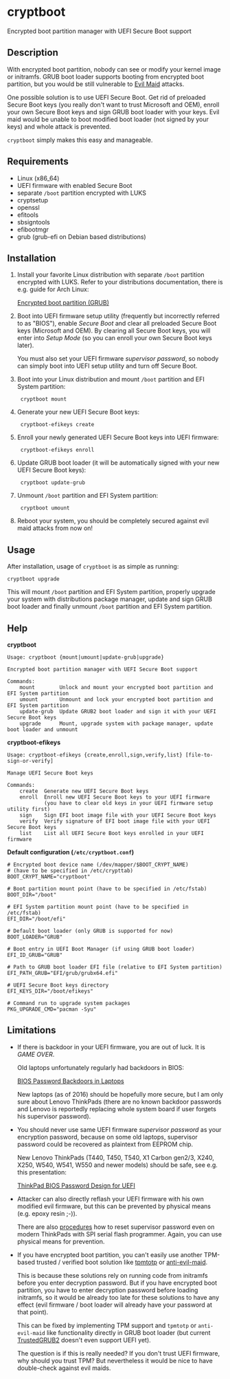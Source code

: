 cryptboot
=========

Encrypted boot partition manager with UEFI Secure Boot support

Description
-----------

With encrypted boot partition, nobody can see or modify your kernel image or initramfs.
GRUB boot loader supports booting from encrypted boot partition, but you would be
still vulnerable to [Evil Maid](https://www.schneier.com/blog/archives/2009/10/evil_maid_attac.html)
attacks.

One possible solution is to use UEFI Secure Boot. Get rid of preloaded Secure Boot keys
(you really don't want to trust Microsoft and OEM), enroll your own Secure Boot keys
and sign GRUB boot loader with your keys. Evil maid would be unable to boot
modified boot loader (not signed by your keys) and whole attack is prevented.

`cryptboot` simply makes this easy and manageable.

Requirements
------------

- Linux (x86_64)
- UEFI firmware with enabled Secure Boot
- separate `/boot` partition encrypted with LUKS
- cryptsetup
- openssl
- efitools
- sbsigntools
- efibootmgr
- grub (grub-efi on Debian based distributions)

Installation
------------

1. Install your favorite Linux distribution with separate `/boot` partition encrypted with LUKS.
   Refer to your distributions documentation, there is e.g. guide for Arch Linux:

   [Encrypted boot partition (GRUB)](https://wiki.archlinux.org/index.php/Dm-crypt/Encrypting_an_entire_system#Encrypted_boot_partition_.28GRUB.29)

2. Boot into UEFI firmware setup utility (frequently but incorrectly referred to as "BIOS"),
   enable *Secure Boot* and clear all preloaded Secure Boot keys (Microsoft and OEM).
   By clearing all Secure Boot keys, you will enter into *Setup Mode*
   (so you can enroll your own Secure Boot keys later).

   You must also set your UEFI firmware *supervisor password*, so nobody
   can simply boot into UEFI setup utility and turn off Secure Boot.

3. Boot into your Linux distribution and mount `/boot` partition and EFI System partition:

        cryptboot mount

4. Generate your new UEFI Secure Boot keys:

        cryptboot-efikeys create

5. Enroll your newly generated UEFI Secure Boot keys into UEFI firmware:

        cryptboot-efikeys enroll

6. Update GRUB boot loader (it will be automatically signed with your new UEFI Secure Boot keys):

        cryptboot update-grub

7. Unmount `/boot` partition and EFI System partition:

        cryptboot umount

8. Reboot your system, you should be completely secured against evil maid attacks from now on!

Usage
-----

After installation, usage of `cryptboot` is as simple as running:

    cryptboot upgrade

This will mount `/boot` partition and EFI System partition, properly upgrade your system
with distributions package manager, update and sign GRUB boot loader and finally
unmount `/boot` partition and EFI System partition.


Help
----

**cryptboot**

    Usage: cryptboot {mount|umount|update-grub|upgrade}
    
    Encrypted boot partition manager with UEFI Secure Boot support
    
    Commands:
        mount        Unlock and mount your encrypted boot partition and EFI System partition
        umount       Unmount and lock your encrypted boot partition and EFI System partition
        update-grub  Update GRUB2 boot loader and sign it with your UEFI Secure Boot keys
        upgrade      Mount, upgrade system with package manager, update boot loader and unmount

**cryptboot-efikeys**

    Usage: cryptboot-efikeys {create,enroll,sign,verify,list} [file-to-sign-or-verify]
    
    Manage UEFI Secure Boot keys
    
    Commands:
        create  Generate new UEFI Secure Boot keys
        enroll  Enroll new UEFI Secure Boot keys to your UEFI firmware
                (you have to clear old keys in your UEFI firmware setup utility first)
        sign    Sign EFI boot image file with your UEFI Secure Boot keys
        verify  Verify signature of EFI boot image file with your UEFI Secure Boot keys
        list    List all UEFI Secure Boot keys enrolled in your UEFI firmware

**Default configuration (`/etc/cryptboot.conf`)**

    # Encrypted boot device name (/dev/mapper/$BOOT_CRYPT_NAME)
    # (have to be specified in /etc/crypttab)
    BOOT_CRYPT_NAME="cryptboot"
    
    # Boot partition mount point (have to be specified in /etc/fstab)
    BOOT_DIR="/boot"
    
    # EFI System partition mount point (have to be specified in /etc/fstab)
    EFI_DIR="/boot/efi"
    
    # Default boot loader (only GRUB is supported for now)
    BOOT_LOADER="GRUB"
    
    # Boot entry in UEFI Boot Manager (if using GRUB boot loader)
    EFI_ID_GRUB="GRUB"
    
    # Path to GRUB boot loader EFI file (relative to EFI System partition)
    EFI_PATH_GRUB="EFI/grub/grubx64.efi"
    
    # UEFI Secure Boot keys directory
    EFI_KEYS_DIR="/boot/efikeys"
    
    # Command run to upgrade system packages
    PKG_UPGRADE_CMD="pacman -Syu"

Limitations
-----------

- If there is backdoor in your UEFI firmware, you are out of luck. It is *GAME OVER*.

  Old laptops unfortunately regularly had backdoors in BIOS:

  [BIOS Password Backdoors in Laptops](https://dogber1.blogspot.cz/2009/05/table-of-reverse-engineered-bios.html)

  New laptops (as of 2016) should be hopefully more secure, but I am only sure about
  Lenovo ThinkPads (there are no known backdoor passwords and Lenovo is reportedly
  replacing whole system board if user forgets his supervisor password).

- You should never use same UEFI firmware *supervisor password* as your encryption password,
  because on some old laptops, supervisor password could be recovered as plaintext
  from EEPROM chip.
  
  New Lenovo ThinkPads (T440, T450, T540, X1 Carbon gen2/3, X240, X250, W540, W541, W550
  and newer models) should be safe, see e.g. this presentation:

  [ThinkPad BIOS Password Design for UEFI](http://monitor.espec.ws/files/lewnovo_password_399.pdf)

- Attacker can also directly reflash your UEFI firmware with his own modified evil firmware,
  but this can be prevented by physical means (e.g. epoxy resin ;-)).

  There are also [procedures](http://www.allservice.ro/forum/viewtopic.php?t=3044) how to reset
  supervisor password even on modern ThinkPads with SPI serial flash programmer. Again, you can
  use physical means for prevention.

- If you have encrypted boot partition, you can't easily use another TPM-based
  trusted / verified boot solution like [tpmtotp](https://github.com/mjg59/tpmtotp)
  or [anti-evil-maid](https://github.com/QubesOS/qubes-antievilmaid/tree/master/anti-evil-maid).

  This is because these solutions rely on running code from initramfs before you enter
  decryption password. But if you have encrypted boot partition, you have to enter decryption
  password before loading initramfs, so it would be already too late for these solutions to
  have any effect (evil firmware / boot loader will already have your password at that point).

  This can be fixed by implementing TPM support and `tpmtotp` or `anti-evil-maid` like
  functionality directly in GRUB boot loader (but current [TrustedGRUB2](https://github.com/Rohde-Schwarz-Cybersecurity/TrustedGRUB2)
  doesn't even support UEFI yet).

  The question is if this is really needed? If you don't trust UEFI firmware, why should you
  trust TPM? But nevertheless it would be nice to have double-check against evil maids.

